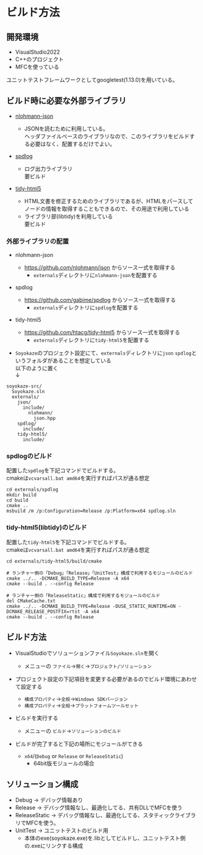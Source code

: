 # ビルド方法

## 開発環境

- VisualStudio2022
- C++のプロジェクト
- MFCを使っている

ユニットテストフレームワークとしてgoogletest(1.13.0)を用いている。

## ビルド時に必要な外部ライブラリ

- [nlohmann-json](https://github.com/nlohmann/json)
  - JSONを読むために利用している。  
ヘッダファイルベースのライブラリなので、このライブラリをビルドする必要はなく、配置するだけでよい。

- [spdlog](https://github.com/gabime/spdlog)
  - ログ出力ライブラリ  
要ビルド

- [tidy-html5](https://github.com/htacg/tidy-html5)
  - HTML文書を修正するためのライブラリであるが、HTMLをパースしてノードの情報を取得することもできるので、その用途で利用している
  - ライブラリ部(libtidy)を利用している  
要ビルド

### 外部ライブラリの配置

- nlohmann-json
  - https://github.com/nlohmann/json からソース一式を取得する
    - `externals`ディレクトリに`nlohmann-json`を配置する
- spdlog
  - https://github.com/gabime/spdlog からソース一式を取得する
    - `externals`ディレクトリに`spdlog`を配置する
- tidy-html5
  - https://github.com/htacg/tidy-html5 からソース一式を取得する
    - `externals`ディレクトリに`tidy-html5`を配置する

- `Soyokaze`のプロジェクト設定にて、`externals`ディレクトリに`json` `spdlog`というフォルダがあることを想定している  
以下のように置く  
↓
```
soyokaze-src/
  Soyokaze.sln
  externals/
    json/
      include/
        nlohmann/
          json.hpp
    spdlog/
      include/
    tidy-html5/
      include/
```

### spdlogのビルド

配置した`spdlog`を下記コマンドでビルドする。  
cmakeは`vcvarsall.bat amd64`を実行すればパスが通る想定  

```
cd externals/spdlog
mkdir build
cd build
cmake ..
msbuild /m /p:Configuration=Release /p:Platform=x64 spdlog.sln 
```

### tidy-html5(libtidy)のビルド

配置した`tidy-html5`を下記コマンドでビルドする。  
cmakeは`vcvarsall.bat amd64`を実行すればパスが通る想定  

```
cd externals/tidy-html5/build/cmake

# ランチャー側の「Debug」「Release」「UnitTest」構成で利用するモジュールのビルド
cmake ../.. -DCMAKE_BUILD_TYPE=Release -A x64
cmake --build . --config Release

# ランチャー側の「ReleaseStatic」構成で利用するモジュールのビルド
del CMakeCache.txt
cmake ../.. -DCMAKE_BUILD_TYPE=Release -DUSE_STATIC_RUNTIME=ON -DCMAKE_RELEASE_POSTFIX=rtst -A x64
cmake --build . --config Release

```

## ビルド方法

- VisualStudioでソリューションファイル`Soyokaze.sln`を開く
  - メニューの `ファイル`→`開く`→`プロジェクト/ソリューション`

- プロジェクト設定の下記項目を変更する必要があるのでビルド環境にあわせて設定する
  - `構成プロパティ`→`全般`→`Windows SDKバージョン`
  - `構成プロパティ`→`全般`→`プラットフォームツールセット`

- ビルドを実行する
  - メニューの `ビルド`→`ソリューションのビルド`

- ビルドが完了すると下記の場所にモジュールがてきる
  - `x64`/(`Debug` or `Release` or `ReleaseStatic`)
    - 64bit版モジュールの場合

## ソリューション構成

- Debug → デバッグ情報あり
- Release → デバッグ情報なし、最適化してる、共有DLLでMFCを使う
- ReleaseStatic → デバッグ情報なし、最適化してる、スタティックライブラリでMFCを使う。
- UnitTest → ユニットテストのビルド用
  - 本体のexe(soyokaze.exe)を.libとしてビルドし、ユニットテスト側の.exeにリンクする構成

